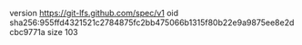 version https://git-lfs.github.com/spec/v1
oid sha256:955ffd4321521c2784875fc2bb475066b1315f80b22e9a9875ee8e2dcbc9771a
size 103
